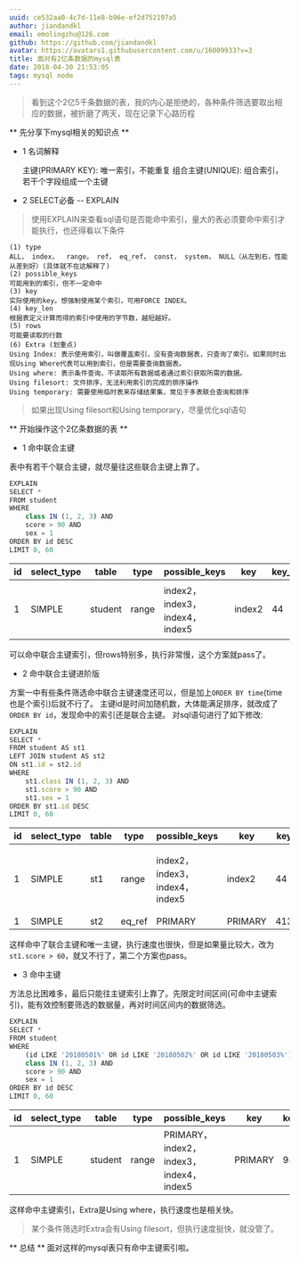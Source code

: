 ```yaml
---
uuid: ce532aa0-4c7d-11e8-b96e-ef2d752197a5
author: jiandandkl
email: emolingzhu@126.com
github: https://github.com/jiandandkl
avatar: https://avatars1.githubusercontent.com/u/16009933?v=3
title: 面对有2亿条数据的mysql表
date: 2018-04-30 21:53:05
tags: mysql node
---
```


 > 看到这个2亿5千条数据的表，我的内心是拒绝的，各种条件筛选要取出相应的数据，被折磨了两天，现在记录下心路历程

 ** 先分享下mysql相关的知识点 **
 * 1 名词解释

    主键(PRIMARY KEY): 唯一索引，不能重复
    组合主键(UNIQUE): 组合索引，若干个字段组成一个主键

* 2 SELECT必备 -- EXPLAIN
> 使用EXPLAIN来查看sql语句是否能命中索引，量大的表必须要命中索引才能执行，也还得看以下条件

    (1) type
    ALL， index，  range， ref， eq_ref， const， system， NULL（从左到右，性能从差到好）(具体就不在这解释了)
    (2) possible_keys
    可能用到的索引，但不一定命中
    (3) key
    实际使用的key。想强制使用某个索引，可用FORCE INDEX。
    (4) key_len
    根据表定义计算而得的索引中使用的字节数，越短越好。
    (5) rows
    可能要读取的行数
    (6) Extra (划重点)
    Using Index: 表示使用索引，叫做覆盖索引，没有查询数据表，只查询了索引。如果同时出现Using Where代表可以用到索引，但是需要查询数据表。
    Using where: 表示条件查询，不读取所有数据或者通过索引获取所需的数据。
    Using filesort: 文件排序，无法利用索引的完成的排序操作
    Using temporary: 需要使用临时表来存储结果集，常见于多表联合查询和排序
> 如果出现Using filesort和Using temporary，尽量优化sql语句

** 开始操作这个2亿条数据的表 **

* 1 命中联合主键

表中有若干个联合主键，就尽量往这些联合主键上靠了。

```javascript
EXPLAIN 
SELECT *
FROM student
WHERE
	class IN (1, 2, 3) AND
	score > 90 AND
	sex = 1
ORDER BY id DESC
LIMIT 0, 60
```

| id | select_type | table | type | possible_keys | key | key_len | ref | rows | Extra |
| --- | --- | --- | --- | --- | --- | --- | --- | --- | --- |
| 1 | SIMPLE | student | range | index2， index3， index4， index5 | index2 | 44 | NULL | 642323 | Using index condition; Using filesort |

可以命中联合主键索引，但rows特别多，执行非常慢，这个方案就pass了。

* 2 命中联合主键进阶版

方案一中有些条件筛选命中联合主键速度还可以，但是加上`ORDER BY time`(time也是个索引)后就不行了。
主键id是时间加随机数，大体能满足排序，就改成了`ORDER BY id`，发现命中的索引还是联合主键。
对sql语句进行了如下修改:

```javascript
EXPLAIN
SELECT *
FROM student AS st1
LEFT JOIN student AS st2
ON st1.id = st2.id
WHERE
    st1.class IN (1, 2, 3) AND
    st1.score > 90 AND
    st1.sex = 1
ORDER BY st1.id DESC
LIMIT 0, 60
```
| id | select_type | table | type | possible_keys | key | key_len | ref | rows | Extra |
| --- | --- | --- | --- | --- | --- | --- | --- | --- | --- |
| 1 | SIMPLE | st1 | range | index2， index3， index4， index5 | index2 | 44 | NULL | 642323 | Using where; Using index; Using filesort |
| 1 | SIMPLE | st2 | eq_ref | PRIMARY | PRIMARY | 413800 | st.id | 1 | NULL |

这样命中了联合主键和唯一主键，执行速度也很快，但是如果量比较大，改为`st1.score > 60`，就又不行了，第二个方案也pass。

* 3 命中主键

方法总比困难多，最后只能往主键索引上靠了。先限定时间区间(可命中主键索引)，能有效控制要筛选的数据量，再对时间区间内的数据筛选。

```javascript
EXPLAIN
SELECT *
FROM student
WHERE
	(id LIKE '20180501%' OR id LIKE '20180502%' OR id LIKE '20180503%') AND
	class IN (1, 2, 3) AND
	score > 90 AND
	sex = 1
ORDER BY id DESC
LIMIT 0, 60
```

| id | select_type | table | type | possible_keys | key | key_len | ref | rows | Extra |
| --- | --- | --- | --- | --- | --- | --- | --- | --- | --- |
| 1 | SIMPLE | student | range | PRIMARY， index2， index3， index4， index5 | PRIMARY | 98 | NULL | 413800 | Using where |

这样命中主键索引，Extra是Using where，执行速度也是相关快。
> 某个条件筛选时Extra会有Using filesort，但执行速度挺快，就没管了。

 ** 总结 **
 面对这样的mysql表只有命中主键索引啦。
